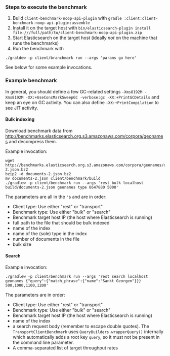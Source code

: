 ### Steps to execute the benchmark

1. Build `client-benchmark-noop-api-plugin` with `gradle :client:client-benchmark-noop-api-plugin:assemble`
2. Install it on the target host with `bin/elasticsearch-plugin install file:///full/path/to/client-benchmark-noop-api-plugin.zip`
3. Start Elasticsearch on the target host (ideally *not* on the machine
that runs the benchmarks)
4. Run the benchmark with
```
./graldew -p client/branchmark run --args 'params go here'
```

See below for some example invocations.

### Example benchmark

In general, you should define a few GC-related settings `-Xms8192M -Xmx8192M -XX:+UseConcMarkSweepGC -verbose:gc -XX:+PrintGCDetails` and keep an eye on GC activity. You can also define `-XX:+PrintCompilation` to see JIT activity.

#### Bulk indexing

Download benchmark data from http://benchmarks.elasticsearch.org.s3.amazonaws.com/corpora/geonames and decompress them.

Example invocation:

```
wget http://benchmarks.elasticsearch.org.s3.amazonaws.com/corpora/geonames/documents-2.json.bz2
bzip2 -d documents-2.json.bz2
mv documents-2.json client/benchmark/build
./gradlew -p client/benchmark run --args 'rest bulk localhost build/documents-2.json geonames type 8647880 5000'
```

The parameters are all in the `'`s and are in order:

* Client type: Use either "rest" or "transport"
* Benchmark type: Use either "bulk" or "search"
* Benchmark target host IP (the host where Elasticsearch is running)
* full path to the file that should be bulk indexed
* name of the index
* name of the (sole) type in the index
* number of documents in the file
* bulk size


#### Search

Example invocation:

```
./gradlew -p client/benchmark run --args 'rest search localhost geonames {"query":{"match_phrase":{"name":"Sankt Georgen"}}} 500,1000,1100,1200'
```

The parameters are in order:

* Client type: Use either "rest" or "transport"
* Benchmark type: Use either "bulk" or "search"
* Benchmark target host IP (the host where Elasticsearch is running)
* name of the index
* a search request body (remember to escape double quotes). The `TransportClientBenchmark` uses `QueryBuilders.wrapperQuery()` internally which automatically adds a root key `query`, so it must not be present in the command line parameter.
* A comma-separated list of target throughput rates
